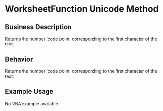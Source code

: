 # WorksheetFunction Unicode Method

## Business Description
Returns the number (code point) corresponding to the first character of the text.

## Behavior
Returns the number (code point) corresponding to the first character of the text.

## Example Usage
No VBA example available.